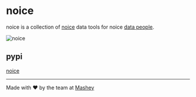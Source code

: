 # noice

noice is a collection of [noice](https://www.merriam-webster.com/words-at-play/what-does-noice-mean) data tools for noice [data people](https://www.reddit.com/r/dataengineering/comments/nc6ptk/tell_us_youre_a_data_engineer_without_telling_us/).

![noice](https://media.giphy.com/media/4KF85OSbyjVOfyjksJ/giphy.gif)

## pypi

[noice](https://pypi.org/project/noice/)

---
Made with ❤️ by the team at [Mashey](http://mashey.com)
